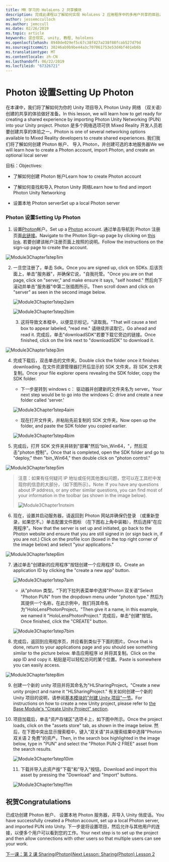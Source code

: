 ```yaml
---
title: MR 学习的 HoloLens 2 共享模块
description: 完成此课程以了解如何实现 HoloLens 2 应用程序中的多用户共享的体验。
author: jessemcculloch
ms.author: jemccull
ms.date: 02/26/2019
ms.topic: article
keywords: 混合现实, unity, 教程, hololens
ms.openlocfilehash: 8940de029ef5c67c38f427a238f88fcab527d79d
ms.sourcegitcommit: 30246ab9b9be44a3c707061753e53d4bf401eb6b
ms.translationtype: MT
ms.contentlocale: zh-CN
ms.lasthandoff: 06/22/2019
ms.locfileid: "67326721"
---
```

# <a name="setting-up-photon"></a><span data-ttu-id="87ae5-104">Photon 设置</span><span class="sxs-lookup"><span data-stu-id="87ae5-104">Setting Up Photon</span></span>

<span data-ttu-id="87ae5-105">在本课中，我们将了解如何为你的 Unity 项目导入 Photon Unity 网络 （双关语） 创建的共享的体验做好准备。</span><span class="sxs-lookup"><span data-stu-id="87ae5-105">In this lesson, we will learn how to get ready for creating a shared experience by importing Photon Unity Networking (PUN) into your Unity project.</span></span> <span data-ttu-id="87ae5-106">Photon 是多个网络选项可供 Mixed Reality 开发人员若要创建共享的体验之一。</span><span class="sxs-lookup"><span data-stu-id="87ae5-106">Photon is one of several networking options available to Mixed Reality developers to create shared experiences.</span></span> <span data-ttu-id="87ae5-107">我们我们将了解如何创建 Photon 帐户、 导入 Photon，并创建可选的本地服务器</span><span class="sxs-lookup"><span data-stu-id="87ae5-107">We we will learn how to create a Photon account, import Photon, and create an optional local server</span></span>

<span data-ttu-id="87ae5-108">目标：</span><span class="sxs-lookup"><span data-stu-id="87ae5-108">Objectives:</span></span>

* <span data-ttu-id="87ae5-109">了解如何创建 Photon 帐户</span><span class="sxs-lookup"><span data-stu-id="87ae5-109">Learn how to create Photon account</span></span>

* <span data-ttu-id="87ae5-110">了解如何查找和导入 Photon Unity 网络</span><span class="sxs-lookup"><span data-stu-id="87ae5-110">Learn how to find and import Photon Unity Networking</span></span>

* <span data-ttu-id="87ae5-111">设置本地 Photon server</span><span class="sxs-lookup"><span data-stu-id="87ae5-111">Set up a local Photon server</span></span>

  

### <a name="setting-up-photon"></a><span data-ttu-id="87ae5-112">Photon 设置</span><span class="sxs-lookup"><span data-stu-id="87ae5-112">Setting Up Photon</span></span>

1. <span data-ttu-id="87ae5-113">设置[Photon](https://dashboard.photonengine.com/en-US/Account/SignUp)帐户。</span><span class="sxs-lookup"><span data-stu-id="87ae5-113">Set up a [Photon](https://dashboard.photonengine.com/en-US/Account/SignUp) account.</span></span> <span data-ttu-id="87ae5-114">通过单击导航到 Photon 注册页面[此链接](https://dashboard.photonengine.com/en-US/Account/SignUp)。</span><span class="sxs-lookup"><span data-stu-id="87ae5-114">Navigate to the Photon Sign-up page by clicking on [this link](https://dashboard.photonengine.com/en-US/Account/SignUp).</span></span> <span data-ttu-id="87ae5-115">若要创建该帐户注册页面上按照的说明。</span><span class="sxs-lookup"><span data-stu-id="87ae5-115">Follow the instructions on the sign-up page to create the account.</span></span> 
   

![Module3Chapter1step1im](images/module3chapter1step1im.PNG)

2. <span data-ttu-id="87ae5-117">一旦您注册了，单击 Sdk。</span><span class="sxs-lookup"><span data-stu-id="87ae5-117">Once you are signed up, click on SDKs.</span></span> <span data-ttu-id="87ae5-118">后该页面上，单击"服务器"，并确保它说，"自我托管。"</span><span class="sxs-lookup"><span data-stu-id="87ae5-118">Once you are on that page, click on "server," and make ensure it says, "self hosted."</span></span> <span data-ttu-id="87ae5-119">然后向下滚动并单击"服务器"中第二张插图所示。</span><span class="sxs-lookup"><span data-stu-id="87ae5-119">Then scroll down and click on "server" as seen in the second image below.</span></span>

   

   ![Module3Chapter1step2aim](images/module3chapter1step2aim.PNG)

   ![Module3Chapter1step2bim](images/module3chapter1step2bim.PNG)
   
   3. <span data-ttu-id="87ae5-122">这将导致文本框中，以便显示标记，"读取我。"</span><span class="sxs-lookup"><span data-stu-id="87ae5-122">That will cause a text box to appear labeled, "read me."</span></span> <span data-ttu-id="87ae5-123">请继续并读取它。</span><span class="sxs-lookup"><span data-stu-id="87ae5-123">Go ahead and read it.</span></span> <span data-ttu-id="87ae5-124">完成后，单击"downloadSDK"若要下载它旁边的链接。</span><span class="sxs-lookup"><span data-stu-id="87ae5-124">Once finished, click on the link next to "downloadSDK" to download it.</span></span>


![Module3Chapter1step3im](images/module3chapter1step3im.PNG)

4. <span data-ttu-id="87ae5-126">完成下载后，双击单击的文件夹。</span><span class="sxs-lookup"><span data-stu-id="87ae5-126">Double click the folder once it finishes downloading.</span></span>  <span data-ttu-id="87ae5-127">在文件资源管理器打开后显示的 SDK 文件夹，将 SDK 文件夹复制。</span><span class="sxs-lookup"><span data-stu-id="87ae5-127">Once your file explorer opens revealing the SDK folder, copy the SDK folder.</span></span>
   
   - <span data-ttu-id="87ae5-128">下一步是转到 windows c： 驱动器并创建新的文件夹名为 server。</span><span class="sxs-lookup"><span data-stu-id="87ae5-128">Your next step would be to go into the windows C: drive and create a new folder called 'server.'</span></span>
   
   ![Module3Chapter1step4aim](images/module3chapter1step4aim.PNG)
   
   - <span data-ttu-id="87ae5-130">现在打开文件夹，并粘贴先前复制的 SDK 文件夹。</span><span class="sxs-lookup"><span data-stu-id="87ae5-130">Now open up the folder, and paste the SDK folder you copied earlier.</span></span>
   
   ![Module3Chapter1step4bim](images/module3chapter1step4bim.PNG)
   
5. <span data-ttu-id="87ae5-132">完成后，打开 SDK 文件夹并转到"部署"然后"bin_Win64，"，然后双击"photon 控制"。</span><span class="sxs-lookup"><span data-stu-id="87ae5-132">Once that is completed, open the SDK folder and go to "deploy," then "bin_Win64," then double click on "photon control."</span></span>


![Module3Chapter1step5im](images/module3chapter1step5im.PNG)

> <span data-ttu-id="87ae5-134">注意：如果有任何疑问 IP 地址或任何其他类似问题，您可以在工具栏中发现你的信息的大部分，（如下图所示）。</span><span class="sxs-lookup"><span data-stu-id="87ae5-134">Note: If you have any questions about IP address, or any other similar questions, you can find most of your information in the toolbar (as shown in the image below).</span></span>
>
> ![Module3Chapter1noteim](images/module3chapter1noteim.PNG)

6. <span data-ttu-id="87ae5-136">现在，设置并启动服务器，请返回到 Photon 网站并确保仍登录 （或重新登录，如果您不。）单击配置文件图标 （在下图右上角中装箱），然后选择"在应用程序"。</span><span class="sxs-lookup"><span data-stu-id="87ae5-136">Now that the server is set up and initiated, go back to the Photon website and ensure that you are still signed in (or sign back in, if you are not.) Click on the profile icon (boxed in the top right corner of the image below) and select "your applications."</span></span>
   

![Module3Chapter1step6im](images/module3chapter1step6im.PNG)

7. <span data-ttu-id="87ae5-138">通过单击"创建新的应用程序"按钮创建一个应用程序 ID。</span><span class="sxs-lookup"><span data-stu-id="87ae5-138">Create an application ID by clicking the "create a new app" button.</span></span>

   ![Module3Chapter1step7aim](images/module3chapter1step7aim.PNG)

   - <span data-ttu-id="87ae5-140">从"photon 类型。"下的下拉列表菜单中选择"Photon 双关语"</span><span class="sxs-lookup"><span data-stu-id="87ae5-140">Select "Photon PUN" from the dropdown menu under "photon type."</span></span> <span data-ttu-id="87ae5-141">然后为其提供一个名称，在此示例中，我们将其命名为"HoloLensPhotonProject。"</span><span class="sxs-lookup"><span data-stu-id="87ae5-141">Then give it a name, in this example, we named it "HoloLensPhotonProject."</span></span> <span data-ttu-id="87ae5-142">完成后，单击"创建"按钮。</span><span class="sxs-lookup"><span data-stu-id="87ae5-142">Once finished, click the "CREATE" button.</span></span>

   ![Module3Chapter1step7bim](images/module3chapter1step7bim.PNG)

8. <span data-ttu-id="87ae5-144">完成后，返回到应用程序页，并应看到类似于下面的图片。</span><span class="sxs-lookup"><span data-stu-id="87ae5-144">Once that is done, return to your applications page and you should see something similar to the picture below.</span></span> <span data-ttu-id="87ae5-145">单击应用程序 id 并将其复制。</span><span class="sxs-lookup"><span data-stu-id="87ae5-145">Click on the app ID and copy it.</span></span> <span data-ttu-id="87ae5-146">粘贴是可以轻松访问的某个位置。</span><span class="sxs-lookup"><span data-stu-id="87ae5-146">Paste is somewhere you can easily access.</span></span>  
   

![Module3Chapter1step8im](images/module3chapter1step8im.PNG)

9. <span data-ttu-id="87ae5-148">创建一个新的 unity 项目并将其命名为"HLSharingProject。"</span><span class="sxs-lookup"><span data-stu-id="87ae5-148">Create a new unity project and name it "HLSharingProject."</span></span> <span data-ttu-id="87ae5-149">有关如何创建一个新的 Unity 项目的说明，请参阅[基本模块的"创建 Unity 项目"一节](https://docs.microsoft.com/en-us/windows/mixed-reality/mrlearning-base-ch1#create-new-unity-project)。</span><span class="sxs-lookup"><span data-stu-id="87ae5-149">For instructions on how to create a new Unity project, please refer to [the Base Module's "Create Unity Project" section](https://docs.microsoft.com/en-us/windows/mixed-reality/mrlearning-base-ch1#create-new-unity-project).</span></span> 


10. <span data-ttu-id="87ae5-150">项目加载后，单击"资产存储区"选项卡上，如下图中所示。</span><span class="sxs-lookup"><span data-stu-id="87ae5-150">Once the project loads, click on the "assets store" tab, as shown in the image below.</span></span> <span data-ttu-id="87ae5-151">然后，在下图中突出显示搜索框中，键入"双关语"并从搜索结果中选择"Photon 双关语 2 免费"的资产。</span><span class="sxs-lookup"><span data-stu-id="87ae5-151">Then, in the search box highlighted in the image below, type in "PUN" and select the "Photon PUN-2 FREE" asset from the search results.</span></span> 

    ![Module3Chapter1step10im](images/module3chapter1step10im.PNG)
    
    11. <span data-ttu-id="87ae5-153">下载并导入此资产按"下载"和"导入"按钮。</span><span class="sxs-lookup"><span data-stu-id="87ae5-153">Download and import this asset by pressing the "Download" and "Import" buttons.</span></span>
    
    ![Module3Chapter1step11im](images/module3chapter1step11im.PNG)

## <a name="congratulations"></a><span data-ttu-id="87ae5-155">祝贺</span><span class="sxs-lookup"><span data-stu-id="87ae5-155">Congratulations</span></span>

<span data-ttu-id="87ae5-156">已成功创建 Photon 帐户、 设置本地 Photon 服务器，并导入 Unity 俏皮话。</span><span class="sxs-lookup"><span data-stu-id="87ae5-156">You have successfully created a Photon account, set up a local Photon server, and imported PUN into Unity.</span></span> <span data-ttu-id="87ae5-157">下一步是将设置项目，然后允许与其他用户的连接，以便多个用户可以看到您的工作。</span><span class="sxs-lookup"><span data-stu-id="87ae5-157">Your next step is to set up the project and then allow connections with other users so that multiple users can see your work.</span></span> 

<span data-ttu-id="87ae5-158">[下一课：第 2 课 Sharing(Photon)](mrlearning-sharing(photon)-ch2.md)</span><span class="sxs-lookup"><span data-stu-id="87ae5-158">[Next Lesson: Sharing(Photon) Lesson 2](mrlearning-sharing(photon)-ch2.md)</span></span>

